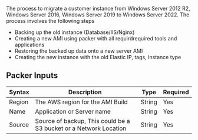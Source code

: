 The process to migrate a customer instance from Windows Server 2012 R2, Windows Server 2016, Windows Server 2019 to Windows Server 2022. The process involves the following steps

- Backing up the old instance (Database/IIS/Nginx)
- Creating a new AMI using packer with all requirdrequired tools and applications 
- Restoring the backed up data onto a new server AMI
- Creating the new instance with the old Elastic IP, tags, Instance type 


##  Packer Inputs


| Syntax      | Description | Type | Required|
| ----------- | ----------- | -----------| -----------|
| Region      | The AWS region for the AMI Build       | String | Yes |
| Name   | Application or Server name        | String | Yes |
| Source | Source of backup, This could be a S3 bucket or a Network Location | String | Yes |
